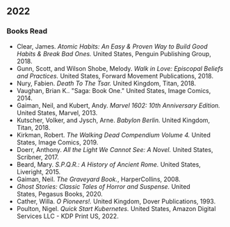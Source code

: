 ## 2022  

### Books Read  
 - Clear, James. *Atomic Habits: An Easy & Proven Way to Build Good Habits & Break Bad Ones.* United States, Penguin Publishing Group, 2018.  
 - Gunn, Scott, and Wilson Shobe, Melody. *Walk in Love: Episcopal Beliefs and Practices.* United States, Forward Movement Publications, 2018.  
 - Nury, Fabien. *Death To The Tsar.* United Kingdom, Titan, 2018.  
 - Vaughan, Brian K.. "Saga: Book One." United States, Image Comics, 2014.  
 - Gaiman, Neil, and Kubert, Andy. *Marvel 1602: 10th Anniversary Edition.* United States, Marvel, 2013.  
 - Kutscher, Volker, and Jysch, Arne. *Babylon Berlin.* United Kingdom, Titan, 2018.  
 - Kirkman, Robert. *The Walking Dead Compendium Volume 4.* United States, Image Comics, 2019.  
 - Doerr, Anthony. *All the Light We Cannot See: A Novel.* United States, Scribner, 2017.  
 - Beard, Mary. *S.P.Q.R.: A History of Ancient Rome.* United States, Liveright, 2015.  
 - Gaiman, Neil. *The Graveyard Book.*, HarperCollins, 2008.  
 - *Ghost Stories: Classic Tales of Horror and Suspense.* United States, Pegasus Books, 2020.  
 - Cather, Willa. *O Pioneers!.* United Kingdom, Dover Publications, 1993.  
 - Poulton, Nigel. *Quick Start Kubernetes.* United States, Amazon Digital Services LLC - KDP Print US, 2022.  
